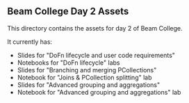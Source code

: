 ## Beam College Day 2 Assets

This directory contains the assets for day 2 of Beam College.

It currently has:
 * Slides for "DoFn lifecycle and user code requirements"
 * Notebooks for "DoFn lifecycle" labs
 * Slides for "Branching and merging PCollections"
 * Notebook for "Joins & PCollection splitting" lab
 * Slides for "Advanced grouping and aggregations"
 * Notebook for "Advanced grouping and aggregations" lab
 
